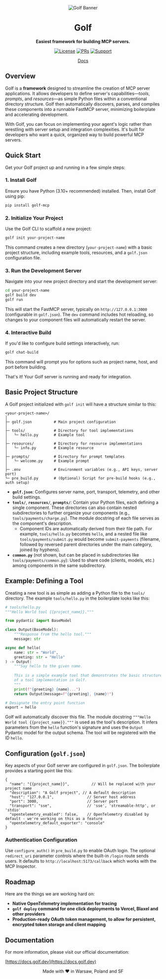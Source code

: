 <div align="center">
  <img src="./golf-banner.png" alt="Golf Banner">
  
  <h1>Golf</h1>
  
  <p><strong>Easiest framework for building MCP servers.</strong></p>
  
  <p>
    <a href="https://opensource.org/licenses/Apache-2.0"><img src="https://img.shields.io/badge/License-Apache%202.0-blue.svg" alt="License"></a>
    <a href="https://github.com/golf-mcp/golf/pulls"><img src="https://img.shields.io/badge/PRs-welcome-brightgreen.svg" alt="PRs"></a>
    <a href="https://github.com/golf-mcp/golf/issues"><img src="https://img.shields.io/badge/support-contact%20author-purple.svg" alt="Support"></a>
  </p>
  
  <p><a href="https://docs.golf.dev">Docs</a></p>
</div>

## Overview

Golf is a **framework** designed to streamline the creation of MCP server applications. It allows developers to define server's capabilities—*tools*, *prompts*, and *resources*—as simple Python files within a conventional directory structure. Golf then automatically discovers, parses, and compiles these components into a runnable FastMCP server, minimizing boilerplate and accelerating development.

With Golf, you can focus on implementing your agent's logic rather than wrestling with server setup and integration complexities. It's built for developers who want a quick, organized way to build powerful MCP servers.

## Quick Start

Get your Golf project up and running in a few simple steps:

### 1. Install Golf

Ensure you have Python (3.10+ recommended) installed. Then, install Golf using pip:

```bash
pip install golf-mcp
```

### 2. Initialize Your Project

Use the Golf CLI to scaffold a new project:

```bash
golf init your-project-name
```
This command creates a new directory (`your-project-name`) with a basic project structure, including example tools, resources, and a `golf.json` configuration file.

### 3. Run the Development Server

Navigate into your new project directory and start the development server:

```bash
cd your-project-name
golf build dev
golf run
```
This will start the FastMCP server, typically on `http://127.0.0.1:3000` (configurable in `golf.json`). The `dev` command includes hot reloading, so changes to your component files will automatically restart the server.

### 4. Interactive Build

If you'd like to configure build settings interactively, run:

```bash
golf chat-build
```
This command will prompt you for options such as project name, host, and port before building.

That's it! Your Golf server is running and ready for integration.

## Basic Project Structure

A Golf project initialized with `golf init` will have a structure similar to this:

```
<your-project-name>/
│
├─ golf.json          # Main project configuration
│
├─ tools/             # Directory for tool implementations
│   └─ hello.py       # Example tool
│
├─ resources/         # Directory for resource implementations
│   └─ info.py        # Example resource
│
├─ prompts/           # Directory for prompt templates
│   └─ welcome.py     # Example prompt
│
├─ .env               # Environment variables (e.g., API keys, server port)
└─ pre_build.py       # (Optional) Script for pre-build hooks (e.g., auth setup)
```

-   **`golf.json`**: Configures server name, port, transport, telemetry, and other build settings.
-   **`tools/`**, **`resources/`**, **`prompts/`**: Contain your Python files, each defining a single component. These directories can also contain nested subdirectories to further organize your components (e.g., `tools/payments/charge.py`). The module docstring of each file serves as the component's description.
    -   Component IDs are automatically derived from their file path. For example, `tools/hello.py` becomes `hello`, and a nested file like `tools/payments/submit.py` would become `submit-payments` (filename, followed by reversed parent directories under the main category, joined by hyphens).
-   **`common.py`** (not shown, but can be placed in subdirectories like `tools/payments/common.py`): Used to share code (clients, models, etc.) among components in the same subdirectory.

## Example: Defining a Tool

Creating a new tool is as simple as adding a Python file to the `tools/` directory. The example `tools/hello.py` in the boilerplate looks like this:

```python
# tools/hello.py
"""Hello World tool {{project_name}}."""

from pydantic import BaseModel

class Output(BaseModel):
    """Response from the hello tool."""
    message: str

async def hello(
    name: str = "World",
    greeting: str = "Hello"
) -> Output:
    """Say hello to the given name.
    
    This is a simple example tool that demonstrates the basic structure
    of a tool implementation in Golf.
    """
    print(f"{greeting} {name}...")
    return Output(message=f"{greeting}, {name}!")

# Designate the entry point function
export = hello
```
Golf will automatically discover this file. The module docstring `"""Hello World tool {{project_name}}."""` is used as the tool's description. It infers parameters from the `hello` function's signature and uses the `Output` Pydantic model for the output schema. The tool will be registered with the ID `hello`.

## Configuration (`golf.json`)

Key aspects of your Golf server are configured in `golf.json`. The boilerplate provides a starting point like this:

```jsonc
{
  "name": "{{project_name}}",          // Will be replaced with your project name
  "description": "A Golf project", // A default description
  "host": "127.0.0.1",               // Server host address
  "port": 3000,                      // Server port
  "transport": "sse",                // 'sse', 'streamable-http', or 'stdio'
  "opentelemetry_enabled": false,    // OpenTelemetry disabled by default - we're working on this as a feature
  "opentelemetry_default_exporter": "console"
}
```
### Authentication Configuration

Use `configure_auth()` in `pre_build.py` to enable OAuth login. The optional
`redirect_uri` parameter controls where the built-in `/login` route sends users.
It defaults to `http://localhost:5173/callback` which works with the MCP Inspector.

## Roadmap

Here are the things we are working hard on:

*   **Native OpenTelemetry implementation for tracing**
*   **`golf deploy` command for one click deployments to Vercel, Blaxel and other providers**
*   **Production-ready OAuth token management, to allow for persistent, encrypted token storage and client mapping**

## Documentation

For more information, please visit our official documentation:

[https://docs.golf.dev](https://docs.golf.dev)

<div align="center">
Made with ❤️ in Warsaw, Poland and SF
</div>